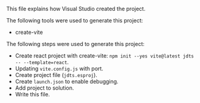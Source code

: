 This file explains how Visual Studio created the project.

The following tools were used to generate this project:
- create-vite

The following steps were used to generate this project:
- Create react project with create-vite: `npm init --yes vite@latest jdts -- --template=react`.
- Updating `vite.config.js` with port.
- Create project file (`jdts.esproj`).
- Create `launch.json` to enable debugging.
- Add project to solution.
- Write this file.
